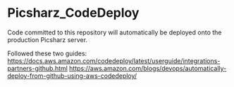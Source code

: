# Picsharz_CodeDeploy
Code committed to this repository will automatically be deployed onto the production Picsharz server. 

Followed these two guides:
https://docs.aws.amazon.com/codedeploy/latest/userguide/integrations-partners-github.html
https://aws.amazon.com/blogs/devops/automatically-deploy-from-github-using-aws-codedeploy/

